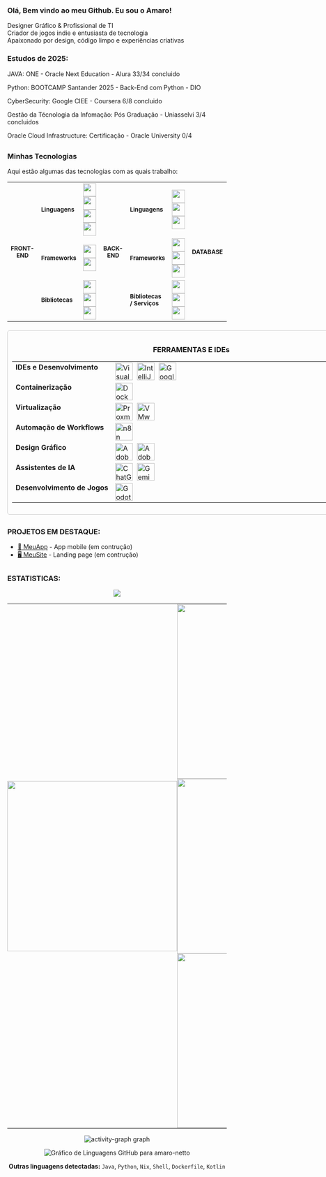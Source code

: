 ### Olá, Bem vindo ao meu Github. Eu sou o Amaro!

Designer Gráfico & Profissional de TI  
Criador de jogos indie e entusiasta de tecnologia  
Apaixonado por design, código limpo e experiências criativas

### Estudos de 2025:

JAVA: ONE - Oracle Next Education - Alura 33/34 concluido

Python: BOOTCAMP Santander 2025 - Back-End com Python - DIO

CyberSecurity: Google CIEE - Coursera 6/8 concluido

Gestão da Técnologia da Infomação: Pós Graduação - Uniasselvi 3/4 concluidos

Oracle Cloud Infrastructure: Certificação - Oracle University  0/4

##

### Minhas Tecnologias
Aqui estão algumas das tecnologias com as quais trabalho:

<table>
  <tr>
    <th rowspan="4"><small>FRONT-END</small></th>
    <td><small><strong>Linguagens</strong></small></td>
    <td>
      <img src="https://skillicons.dev/icons?i=html" height="30">
      <img src="https://skillicons.dev/icons?i=css" height="30">
      <img src="https://skillicons.dev/icons?i=js" height="30">
      <img src="https://skillicons.dev/icons?i=ts" height="30">
    </td>
    <th rowspan="4"><small>BACK-END</small></th>
    <td><small><strong>Linguagens</strong></small></td>
    <td>
      <img src="https://skillicons.dev/icons?i=js" height="30">
      <img src="https://skillicons.dev/icons?i=python" height="30">
      <img src="https://skillicons.dev/icons?i=php" height="30">
    </td>
    <th rowspan="4"><small>DATABASE</small></th>
    <td><small><strong>SQL</strong></small></td>
    <td>
      <img src="https://skillicons.dev/icons?i=postgres" height="30">
      <img src="https://skillicons.dev/icons?i=mysql" height="30">
    </td>
  </tr>
  <tr>
    <td><small><strong>Frameworks</strong></small></td>
    <td>
      <img src="https://skillicons.dev/icons?i=vite" height="30">
      <img src="https://skillicons.dev/icons?i=vue" height="30">
    </td>
    <td><small><strong>Frameworks</strong></small></td>
    <td>
      <img src="https://skillicons.dev/icons?i=nodejs" height="30">
      <img src="https://skillicons.dev/icons?i=express" height="30">
      <img src="https://skillicons.dev/icons?i=firebase" height="30">
    </td>
    <td><small><strong>NoSQL</strong></small></td>
    <td>
      <img src="https://skillicons.dev/icons?i=firebase" height="30">
      <img src="https://skillicons.dev/icons?i=mongodb" height="30">
    </td>
  </tr>
  <tr>
    <td><small><strong>Bibliotecas</strong></small></td>
    <td>
      <img src="https://skillicons.dev/icons?i=tailwind" height="30">
      <img src="https://skillicons.dev/icons?i=react" height="30">
      <img src="https://skillicons.dev/icons?i=jquery" height="30">
    </td>
    <td><small><strong>Bibliotecas / Serviços</strong></small></td>
    <td>
      <img src="https://skillicons.dev/icons?i=firebase" height="30">
      <img src="https://skillicons.dev/icons?i=firebase" height="30">
      <img src="https://skillicons.dev/icons?i=firebase" height="30">
    </td>
    <td><small><strong>API</strong></small></td>
    <td>
      <img src="https://img.shields.io/badge/REST-009688?logo=api&logoColor=white" height="25">
    </td>
  </tr>
</table>


<div align="center" style="border: 1px solid #ccc; padding: 10px; border-radius: 5px; width: 845px; box-sizing: border-box; margin-top: 20px;">
  <h3>FERRAMENTAS E IDEs</h3>
  <table style="table-layout: fixed; width: 100%;">
    <tbody>
      <tr>
        <td style="font-weight: bold; text-align: left; vertical-align: top; width: 30%;">IDEs e Desenvolvimento</td>
        <td style="display: flex; flex-wrap: wrap; justify-content: flex-start; align-items: center; gap: 10px; width: 70%;">
          <img src="https://cdn.jsdelivr.net/gh/devicons/devicon/icons/vscode/vscode-original.svg" alt="Visual Studio Code" title="Visual Studio Code" width="40" height="40">
          <img src="https://cdn.jsdelivr.net/gh/devicons/devicon/icons/intellij/intellij-original.svg" alt="IntelliJ IDEA" title="IntelliJ IDEA" width="40" height="40">
          <img src="https://avatars.githubusercontent.com/u/33467679?s=200&v=4" alt="Google Colaboratory" title="Google Colaboratory" width="40" height="40">   
        </td>
      </tr>
      <tr>
        <td style="font-weight: bold; text-align: left; vertical-align: top;">Containerização</td>
        <td style="display: flex; flex-wrap: wrap; justify-content: flex-start; align-items: center; gap: 10px;">
          <img src="https://cdn.jsdelivr.net/gh/devicons/devicon/icons/docker/docker-original.svg" alt="Docker" title="Docker" width="40" height="40">
        </td>
      </tr>
      <tr>
        <td style="font-weight: bold; text-align: left; vertical-align: top;">Virtualização</td>
        <td style="display: flex; flex-wrap: wrap; justify-content: flex-start; align-items: center; gap: 10px;">
          <img src="https://img.icons8.com/?size=100&id=53iFar0HpEW9&format=png&color=000000" alt="Proxmox" title="Proxmox" width="40" height="40">
          <img src="https://dt-cdn.net/hub/logos/vcenter-server.png" alt="VMware / VMware ESXi" title="VMware / VMware ESXi" width="40" height="40">
        </td>
      </tr>
      <tr>
        <td style="font-weight: bold; text-align: left; vertical-align: top;">Automação de Workflows</td>
        <td style="display: flex; flex-wrap: wrap; justify-content: flex-start; align-items: center; gap: 10px;">
          <img src="https://registry.npmmirror.com/@lobehub/icons-static-png/latest/files/dark/n8n-color.png" alt="n8n" title="n8n (automação de workflows)" width="40" height="40">
        </td>
      </tr>
      <tr>
        <td style="font-weight: bold; text-align: left; vertical-align: top;">Design Gráfico</td>
        <td style="display: flex; flex-wrap: wrap; justify-content: flex-start; align-items: center; gap: 10px;">
          <img src="https://cdn.jsdelivr.net/gh/devicons/devicon/icons/photoshop/photoshop-plain.svg" alt="Adobe Photoshop" title="Adobe Photoshop" width="40" height="40">
          <img src="https://cdn.jsdelivr.net/gh/devicons/devicon/icons/illustrator/illustrator-plain.svg" alt="Adobe Illustrator" title="Adobe Illustrator" width="40" height="40">
        </td>
      </tr>
      <tr>
        <td style="font-weight: bold; text-align: left; vertical-align: top;">Assistentes de IA</td>
        <td style="display: flex; flex-wrap: wrap; justify-content: flex-start; align-items: center; gap: 10px;">
          <img src="https://upload.wikimedia.org/wikipedia/commons/0/04/ChatGPT_logo.svg" alt="ChatGPT" title="ChatGPT" width="40" height="40">
          <img src="https://static.vecteezy.com/system/resources/previews/055/687/055/non_2x/rectangle-gemini-google-icon-symbol-logo-free-png.png" alt="Gemini" title="Gemini" width="40" height="40">
        </td>
      </tr>
      <tr>
        <td style="font-weight: bold; text-align: left; vertical-align: top;">Desenvolvimento de Jogos</td>
        <td style="display: flex; flex-wrap: wrap; justify-content: flex-start; align-items: center; gap: 10px;">
          <img src="https://cdn.jsdelivr.net/gh/devicons/devicon/icons/godot/godot-original.svg" alt="Godot" title="Godot" width="40" height="40">
        </td>
      </tr>
    </tbody>
  </table>
</div>

## 
### PROJETOS EM DESTAQUE:

- [📱 MeuApp](https://github.com/usuario/) - App mobile (em contrução)
- [🖥️ MeuSite](https://github.com/amaro-netto/) - Landing page (em contrução)

##

### ESTATISTICAS:

<p align="center">
  <a href="https://github.com/ryo-ma/github-profile-trophy" title="repositório de troféus">
    <img src="https://github-profile-trophy.vercel.app/?username=amaro-netto&column=8&theme=darkhub&no-frame=true&no-bg=true&rank=,-?&row=2&no-bg=true"/>
  </a>
</p>

<div align="center">
  <table style="border-collapse: collapse; border: none;">
    <tr align="center">
      <td align="center" rowspan="0" style="padding: 0;">
        <img width="390em" src="https://github-readme-stats.vercel.app/api/top-langs/?username=amaro-netto&theme=dark&layout=pie&hide_border=true&v=3&langs_count=20&v=1&no-bg=true"/>
      <td align="left" style="padding: 0;" width="430em">
      <img width="400em" src="https://github-readme-streak-stats-eight.vercel.app?user=amaro-netto&theme=dark&hide_border=true&locale=pt_BR&date_format=j%2Fn%5B%2FY%5D&v=1&no-bg=true"/>
<img width="400em" src="https://github-readme-stats.vercel.app/api?username=amaro-netto&show_icons=true&theme=dark&include_all_commits=true&hide_border=true&v=1&rank_icon=github&no-bg=true"/>
        <img width="400em" src="https://github-readme-stats.vercel.app/api/wakatime?username=amaronetto&layout=compact&theme=dark&hide_border=true&no-bg=true"/>
  </table>
</div>

<div align="center">
<img src="https://github-readme-activity-graph.vercel.app/graph?username=amaro-netto&theme=github-dark&area=true&hide_border=true&hide_title=true&no-bg=true" alt="activity-graph graph"/>
</div>

<div align="center">
  
![Gráfico de Linguagens GitHub para amaro-netto](https://grafdev.vercel.app/api/generate-chart?username=amaro-netto&lineColor=ffffff&fillColor=00b3ff&pointColor=1100ff&textColor=ffffff&gridColor=007BFF&angleLineColor=007bff)

**Outras linguagens detectadas:** `Java`, `Python`, `Nix`, `Shell`, `Dockerfile`, `Kotlin`
</div>
